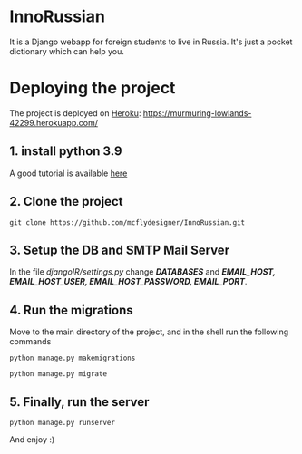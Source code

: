 # InnoRussian
It is a Django webapp for foreign students to live in Russia. It's just a pocket dictionary which can help you. 

# Deploying the project
The project is deployed on [Heroku](https://murmuring-lowlands-42299.herokuapp.com/): https://murmuring-lowlands-42299.herokuapp.com/
## 1. install python 3.9
A good tutorial is available [here](https://linuxize.com/post/how-to-install-python-3-9-on-ubuntu-20-04/)
## 2. Clone the project
```
git clone https://github.com/mcflydesigner/InnoRussian.git
```
## 3. Setup the DB and SMTP Mail Server
In the file *djangoIR/settings.py* change ***DATABASES*** and ***EMAIL_HOST, EMAIL_HOST_USER, EMAIL_HOST_PASSWORD, EMAIL_PORT***.
## 4. Run the migrations
Move to the main directory of the project, and in the shell run the following commands
```
python manage.py makemigrations
```
```
python manage.py migrate
```
## 5. Finally, run the server
```
python manage.py runserver
```

And enjoy :)
